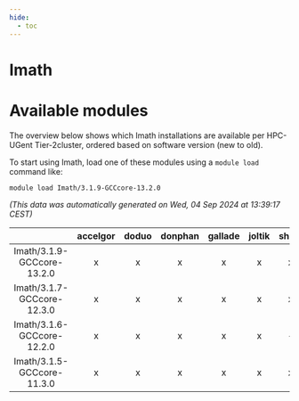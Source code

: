 ```yaml
---
hide:
  - toc
---
```


Imath
=====

# Available modules


The overview below shows which Imath installations are available per HPC-UGent Tier-2cluster, ordered based on software version (new to old).

To start using Imath, load one of these modules using a `module load` command like:

```shell
module load Imath/3.1.9-GCCcore-13.2.0
```

*(This data was automatically generated on Wed, 04 Sep 2024 at 13:39:17 CEST)*  

| |accelgor|doduo|donphan|gallade|joltik|shinx|skitty|
| :---: | :---: | :---: | :---: | :---: | :---: | :---: | :---: |
|Imath/3.1.9-GCCcore-13.2.0|x|x|x|x|x|x|x|
|Imath/3.1.7-GCCcore-12.3.0|x|x|x|x|x|x|x|
|Imath/3.1.6-GCCcore-12.2.0|x|x|x|x|x|-|x|
|Imath/3.1.5-GCCcore-11.3.0|x|x|x|x|x|x|x|
